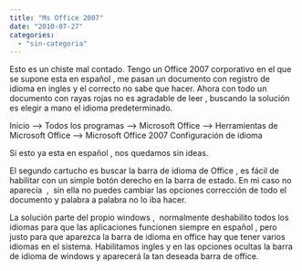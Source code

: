```yaml
---
title: "Ms Office 2007"
date: "2010-07-27"
categories: 
  - "sin-categoria"
---
```


Esto es un chiste mal contado. Tengo un Office 2007 corporativo en el que se supone esta en español , me pasan un documento con registro de idioma en ingles y el correcto no sabe que hacer. Ahora con todo un documento con rayas rojas no es agradable de leer , buscando la solución es elegir a mano el idioma predeterminado.

Inicio --> Todos los programas --> Microsoft Office --> Herramientas de Microsoft Office --> Microsoft Office 2007 Configuración de idioma

Si esto ya esta en español , nos quedamos sin ideas.

El segundo cartucho es buscar la barra de idioma de Office , es fácil de habilitar con un simple botón derecho en la barra de estado. En mi caso no aparecía  ,  sin ella no puedes cambiar las opciones corrección de todo el documento y palabra a palabra no lo iba hacer.

La solución parte del propio windows ,  normalmente deshabilito todos los idiomas para que las aplicaciones funcionen siempre en español , pero justo para que aparezca la barra de idioma en office hay que tener varios idiomas en el sistema. Habilitamos ingles y en las opciones ocultas la barra de idioma de windows y aparecerá la tan deseada barra de office.

